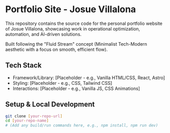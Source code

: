# Portfolio Site - Josue Villalona

This repository contains the source code for the personal portfolio website of Josue Villalona, showcasing work in operational optimization, automation, and AI-driven solutions.

Built following the "Fluid Stream" concept (Minimalist Tech-Modern aesthetic with a focus on smooth, efficient flow).

## Tech Stack

- Framework/Library: [Placeholder - e.g., Vanilla HTML/CSS, React, Astro]
- Styling: [Placeholder - e.g., CSS, Tailwind CSS]
- Interactions: [Placeholder - e.g., Vanilla JS, CSS Animations]

## Setup & Local Development

```bash
git clone [your-repo-url]
cd [your-repo-name]
# (Add any build/run commands here, e.g., npm install, npm run dev)
